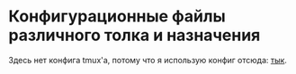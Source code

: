 # Конфигурационные файлы различного толка и назначения

Здесь нет конфига tmux'а, потому что я использую конфиг отсюда:
[тык](https://github.com/gpakosz/.tmux).
